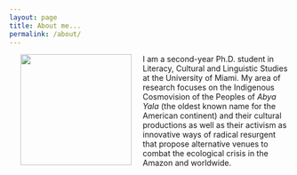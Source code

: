 ```yaml
---
layout: page
title: About me...
permalink: /about/
---
```



<img src="your_image_https://github.com/lulischmader/lulischmader.github.io/blob/master/images/Luli.png" align="left" width="200" hspace="20">

I am a second-year Ph.D. student in Literacy, Cultural and Linguistic Studies at the University of Miami. My area of research focuses on the Indigenous Cosmovision of the Peoples of *Abya Yala* (the oldest known name for the American continent) and their cultural productions as well as their activism as innovative ways of radical resurgent that propose alternative venues to combat the ecological crisis in the Amazon and worldwide.
